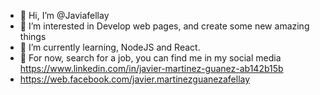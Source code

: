- 👋 Hi, I’m @Javiafellay 
- 👀 I’m interested in Develop web pages, and create some new amazing things
- 🌱 I’m currently learning, NodeJS and React.
- 💞️ For now, search for a job, you can find me in my social media https://www.linkedin.com/in/javier-martinez-guanez-ab142b15b
- https://web.facebook.com/javier.martinezguanezafellay


